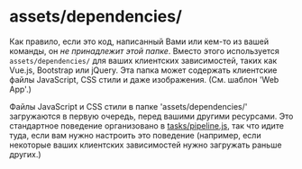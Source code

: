 # assets/dependencies/

Как правило, если это код, написанный Вами или кем-то из вашей команды, он _не принадлежит этой папке_. Вместо этого используется `assets/dependencies/` для ваших клиентских зависимостей, таких как Vue.js, Bootstrap или jQuery. Эта папка может содержать клиентские файлы JavaScript, CSS стили и даже изображения. (См. шаблон 'Web App'.)

Файлы JavaScript и CSS стили в папке 'assets/dependencies/' загружаются в первую очередь, перед вашими другими ресурсами. Это стандартное поведение организовано в [tasks/pipeline.js](https://sailsjs.com/documentation/anatomy/tasks/pipeline.js), так что идите туда, если вам нужно настроить это поведение (например, если некоторые ваших клиентских зависимостей нужно загружать раньше других.)

<docmeta name="displayName" value="dependencies">

